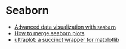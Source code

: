 # Seaborn

- [Advanced data visualization with `seaborn`](https://towardsdatascience.com/a-step-by-step-guide-for-creating-advanced-python-data-visualizations-with-seaborn-matplotlib-1579d6a1a7d0)
- [How to merge seaborn plots](https://towardsdatascience.com/19-examples-of-merging-plots-to-maximize-your-clustering-scatter-plot-87e8f1bb5fd2)
- [ultraplot: a succinct wrapper for matplotlib](https://github.com/Ultraplot/UltraPlot)
